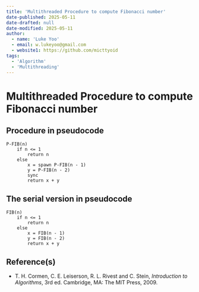 ```yaml
---
title: 'Multithreaded Procedure to compute Fibonacci number'
date-published: 2025-05-11
date-drafted: null
date-modified: 2025-05-11
author:
  - name: 'Luke Yoo'
  - email: w.lukeyoo@gmail.com
  - website1: https://github.com/micttyoid
tags:
  - 'Algorithm'
  - 'Multithreading'
---
```


# Multithreaded Procedure to compute Fibonacci number

## Procedure in pseudocode

```pseudo
P-FIB(n)
    if n <= 1
        return n
    else 
        x = spawn P-FIB(n - 1)
        y = P-FIB(n - 2)
        sync
        return x + y
```

## The serial version in pseudocode

```pseudo
FIB(n)
    if n <= 1
        return n
    else
        x = FIB(n - 1)
        y = FIB(n - 2)
        return x + y
```

## Reference(s)

- T. H. Cormen, C. E. Leiserson, R. L. Rivest and C. Stein, _Introduction to Algorithms_, 3rd ed. Cambridge, MA: The MIT Press, 2009.